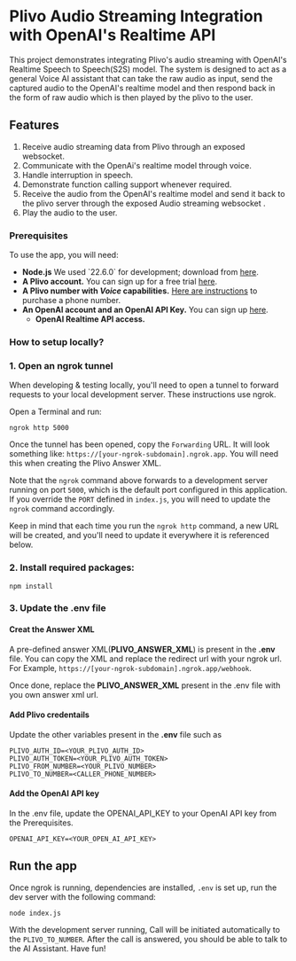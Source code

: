 # Plivo Audio Streaming Integration with OpenAI's Realtime API

This project demonstrates integrating Plivo's audio streaming with OpenAI's Realtime Speech to Speech(S2S) model. The system is designed to act as a general Voice AI assistant that can take the raw audio as input, send the captured audio to the OpenAI's realtime model and then respond back in the form of raw audio which is then played by the plivo to the user.

## Features

1. Receive audio streaming data from Plivo through an exposed websocket.
2. Communicate with the OpenAi's realtime model through voice.
3. Handle interruption in speech.
4. Demonstrate function calling support whenever required.
5. Receive the audio from the OpenAI's realtime model and send it back to the plivo server through the exposed Audio streaming websocket .
6. Play the audio to the user.

### Prerequisites
To use the app, you will  need:

- **Node.js** We used \`22.6.0\` for development; download from [here](https://nodejs.org/).
- **A Plivo account.** You can sign up for a free trial [here](https://console.plivo.com/accounts/request-trial/).
- **A Plivo number with _Voice_ capabilities.** [Here are instructions](https://www.plivo.com/docs/numbers/guides/buy-a-number/) to purchase a phone number.
- **An OpenAI account and an OpenAI API Key.** You can sign up [here](https://platform.openai.com/).
  - **OpenAI Realtime API access.**

### How to setup locally?

### 1. Open an ngrok tunnel
When developing & testing locally, you'll need to open a tunnel to forward requests to your local development server. These instructions use ngrok.

Open a Terminal and run:
```
ngrok http 5000
```

Once the tunnel has been opened, copy the `Forwarding` URL. It will look something like: `https://[your-ngrok-subdomain].ngrok.app`. You will
need this when creating the Plivo Answer XML.

Note that the `ngrok` command above forwards to a development server running on port `5000`, which is the default port configured in this application. If
you override the `PORT` defined in `index.js`, you will need to update the `ngrok` command accordingly.

Keep in mind that each time you run the `ngrok http` command, a new URL will be created, and you'll need to update it everywhere it is referenced below.

### 2. Install required packages: 
```
npm install
```

### 3. Update the .env file

#### Creat the Answer XML
A pre-defined answer XML(**PLIVO_ANSWER_XML**) is present in the **.env** file. You can copy the XML and replace the redirect url with your ngrok url. For Example, `https://[your-ngrok-subdomain].ngrok.app/webhook`.

Once done, replace the **PLIVO_ANSWER_XML** present in the .env file with you own answer xml url.

#### Add Plivo credentails
Update the other variables present in the **.env** file such as

```
PLIVO_AUTH_ID=<YOUR_PLIVO_AUTH_ID>
PLIVO_AUTH_TOKEN=<YOUR_PLIVO_AUTH_TOKEN>
PLIVO_FROM_NUMBER=<YOUR_PLIVO_NUMBER>
PLIVO_TO_NUMBER=<CALLER_PHONE_NUMBER>
```

#### Add the OpenAI API key
In the .env file, update the OPENAI_API_KEY to your OpenAI API key from the Prerequisites.

```
OPENAI_API_KEY=<YOUR_OPEN_AI_API_KEY>
```

## Run the app
Once ngrok is running, dependencies are installed,  `.env` is set up, run the dev server with the following command:
```
node index.js
```

With the development server running, Call will be initiated automatically to the `PLIVO_TO_NUMBER`. After the call is answered, you should be able to talk to the AI Assistant. Have fun!

